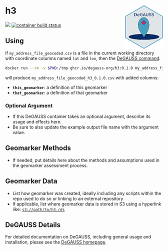 # h3 <a href='https://degauss.org'><img src='https://github.com/degauss-org/degauss_hex_logo/raw/main/PNG/degauss_hex.png' align='right' height='138.5' /></a>

[![](https://img.shields.io/github/v/release/degauss-org/h3?color=469FC2&label=version&sort=semver)](https://github.com/degauss-org/h3/releases)
[![container build status](https://github.com/degauss-org/h3/workflows/build-deploy-release/badge.svg)](https://github.com/degauss-org/h3/actions/workflows/build-deploy-release.yaml)

## Using

If `my_address_file_geocoded.csv` is a file in the current working directory with coordinate columns named `lat` and `lon`, then the [DeGAUSS command](https://degauss.org/using_degauss.html#DeGAUSS_Commands):

```sh
docker run --rm -v $PWD:/tmp ghcr.io/degauss-org/h3:0.1.0 my_address_file_geocoded.csv
```

will produce `my_address_file_geocoded_h3_0.1.0.csv` with added columns:

- **`this_geomarker`**: a definition of this geomarker
- **`that_geomarker`**: a definition of that geomarker

### Optional Argument

- If this DeGAUSS container takes an optional argument, describe its usage and effects here.
- Be sure to also update the example output file name with the argument value.

## Geomarker Methods

- If needed, put details here about the methods and assumptions used in the geomarker assessment process.

## Geomarker Data

- List how geomarker was created, ideally including any scripts within the repo used to do so or linking to an external repository
- If applicable, list where geomarker data is stored in S3 using a hyperlink like: [`s3://path/to/h3.rds`](https://geomarker.s3.us-east-2.amazonaws.com/path/to/h3.rds)

## DeGAUSS Details

For detailed documentation on DeGAUSS, including general usage and installation, please see the [DeGAUSS homepage](https://degauss.org).